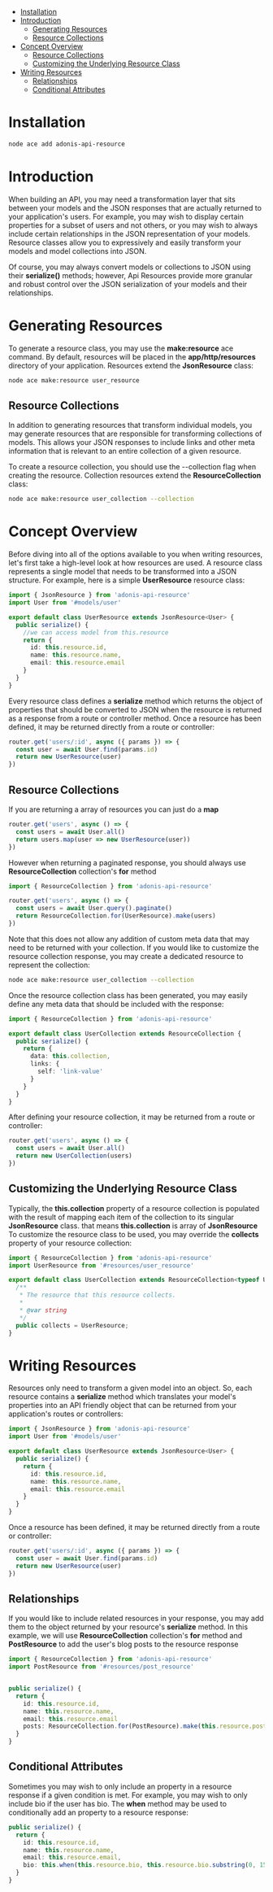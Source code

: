 - [Installation](#installation)
- [Introduction](#introduction)
  - [Generating Resources](#generating-resources)
  - [Resource Collections](#resource-collections)
- [Concept Overview](#concept-overview)
  - [Resource Collections](#resource-collections-1)
  - [Customizing the Underlying Resource Class](#customizing-the-underlying-resource-class)
- [Writing Resources](#writing-resources)
  - [Relationships](#relationships)
  - [Conditional Attributes](#conditional-attributes)


# Installation
```bash
node ace add adonis-api-resource
```

# Introduction
When building an API, you may need a transformation layer that sits between your models and the JSON responses that are actually returned to your application's users. For example, you may wish to display certain properties for a subset of users and not others, or you may wish to always include certain relationships in the JSON representation of your models. Resource classes allow you to expressively and easily transform your models and model collections into JSON.

Of course, you may always convert models or collections to JSON using their **serialize()** methods; however, Api Resources provide more granular and robust control over the JSON serialization of your models and their relationships.

# Generating Resources
To generate a resource class, you may use the **make:resource** ace command. By default, resources will be placed in the **app/http/resources** directory of your application. Resources extend the **JsonResource** class:

```bash
node ace make:resource user_resource
```
## Resource Collections
In addition to generating resources that transform individual models, you may generate resources that are responsible for transforming collections of models. This allows your JSON responses to include links and other meta information that is relevant to an entire collection of a given resource.

To create a resource collection, you should use the --collection flag when creating the resource. Collection resources extend the **ResourceCollection** class:

```bash
node ace make:resource user_collection --collection
```

# Concept Overview
Before diving into all of the options available to you when writing resources, let's first take a high-level look at how resources are used. A resource class represents a single model that needs to be transformed into a JSON structure. For example, here is a simple **UserResource** resource class:
```typescript
import { JsonResource } from 'adonis-api-resource'
import User from '#models/user'

export default class UserResource extends JsonResource<User> {
  public serialize() {
    //we can access model from this.resource
    return {
      id: this.resource.id,
      name: this.resource.name,
      email: this.resource.email
    }
  }
}
```
Every resource class defines a **serialize** method which returns the object of properties that should be converted to JSON when the resource is returned as a response from a route or controller method.
Once a resource has been defined, it may be returned directly from a route or controller:
```typescript
router.get('users/:id', async ({ params }) => {
  const user = await User.find(params.id)
  return new UserResource(user)
})
```

## Resource Collections
If you are returning a array of resources you can just do a **map**
```typescript
router.get('users', async () => {
  const users = await User.all()
  return users.map(user => new UserResource(user))
})
```

However when returning a paginated response, you should always use **ResourceCollection** collection's **for** method 
```typescript
import { ResourceCollection } from 'adonis-api-resource'

router.get('users', async () => {
  const users = await User.query().paginate()
  return ResourceCollection.for(UserResource).make(users)
})
```
Note that this does not allow any addition of custom meta data that may need to be returned with your collection. If you would like to customize the resource collection response, you may create a dedicated resource to represent the collection:
```bash
node ace make:resource user_collection --collection
```
Once the resource collection class has been generated, you may easily define any meta data that should be included with the response:
```typescript
import { ResourceCollection } from 'adonis-api-resource'

export default class UserCollection extends ResourceCollection {
  public serialize() {
    return {
      data: this.collection,
      links: {
        self: 'link-value'
      }
    }
  }
}
```
After defining your resource collection, it may be returned from a route or controller:
```typescript
router.get('users', async () => {
  const users = await User.all()
  return new UserCollection(users)
})
```

## Customizing the Underlying Resource Class
Typically, the **this.collection** property of a resource collection is populated with the result of mapping each item of the collection to its singular **JsonResource** class. that means **this.collection** is array of **JsonResource**
To customize the resource class to be used, you may override the **collects** property of your resource collection:
```typescript
import { ResourceCollection } from 'adonis-api-resource'
import UserResource from '#resources/user_resource'

export default class UserCollection extends ResourceCollection<typeof UserResource> {
  /**
   * The resource that this resource collects.
   *
   * @var string
   */
  public collects = UserResource;
}
```


# Writing Resources
Resources only need to transform a given model into an object. So, each resource contains a **serialize** method which translates your model's properties into an API friendly object that can be returned from your application's routes or controllers:

```typescript
import { JsonResource } from 'adonis-api-resource'
import User from '#models/user'

export default class UserResource extends JsonResource<User> {
  public serialize() {
    return {
      id: this.resource.id,
      name: this.resource.name,
      email: this.resource.email
    }
  }
}
```
Once a resource has been defined, it may be returned directly from a route or controller:
```typescript
router.get('users/:id', async ({ params }) => {
  const user = await User.find(params.id)
  return new UserResource(user)
})
```


## Relationships

If you would like to include related resources in your response, you may add them to the object returned by your resource's **serialize** method. In this example, we will use **ResourceCollection** collection's **for** method and **PostResource** to add the user's blog posts to the resource response
```typescript
import { ResourceCollection } from 'adonis-api-resource'
import PostResource from '#resources/post_resource'


public serialize() {
  return {
    id: this.resource.id,
    name: this.resource.name,
    email: this.resource.email
    posts: ResourceCollection.for(PostResource).make(this.resource.posts)
  }
}
```

## Conditional Attributes
Sometimes you may wish to only include an property in a resource response if a given condition is met. For example, you may wish to only include bio if the user has bio. The **when** method may be used to conditionally add an property to a resource response:
```typescript
public serialize() {
  return {
    id: this.resource.id,
    name: this.resource.name,
    email: this.resource.email,
    bio: this.when(this.resource.bio, this.resource.bio.substring(0, 15) + '...')
  }
}
```